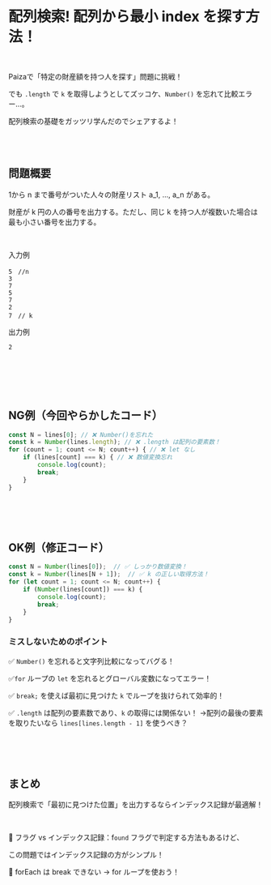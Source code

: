 # 配列検索! 配列から最小 index を探す方法！

<br>

Paizaで「特定の財産額を持つ人を探す」問題に挑戦！

でも `.length` で `k` を取得しようとしてズッコケ、`Number()` を忘れて比較エラー…。

配列検索の基礎をガッツリ学んだのでシェアするよ！

<br><br>

## 問題概要
1から n まで番号がついた人々の財産リスト a_1, ..., a_n がある。

財産が k 円の人の番号を出力する。ただし、同じ k を持つ人が複数いた場合は 最も小さい番号を出力する。

<br>

入力例
```
5　//n
3
7
5
7
2
7　// k
```

出力例
```
2
```

<br><br><br><br>

## NG例（今回やらかしたコード）
```js
const N = lines[0]; // ❌ Number()を忘れた
const k = Number(lines.length); // ❌ .length は配列の要素数！
for (count = 1; count <= N; count++) { // ❌ let なし
    if (lines[count] === k) { // ❌ 数値変換忘れ
        console.log(count);
        break;
    }
}
```

<br><br><br>

## OK例（修正コード）
```js
const N = Number(lines[0]);  // ✅ しっかり数値変換！
const k = Number(lines[N + 1]);  // ✅ k の正しい取得方法！
for (let count = 1; count <= N; count++) {
    if (Number(lines[count]) === k) {
        console.log(count);
        break;
    }
}
```

### ミスしないためのポイント
✅ `Number()` を忘れると文字列比較になってバグる！

✅`for` ループの `let` を忘れるとグローバル変数になってエラー！

✅ `break;` を使えば最初に見つけた `k` でループを抜けられて効率的！

✅ `.length` は配列の要素数であり、`k` の取得には関係ない！
→配列の最後の要素を取りたいなら `lines[lines.length - 1]` を使うべき？

<br><br><br>

## まとめ
配列検索で「最初に見つけた位置」を出力するならインデックス記録が最適解！

<br>

🔹 フラグ vs インデックス記録：f`ound` フラグで判定する方法もあるけど、

この問題ではインデックス記録の方がシンプル！

🔹 forEach は break できない → for ループを使おう！
